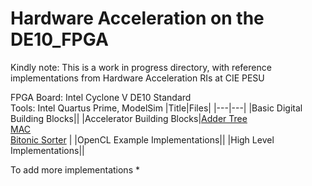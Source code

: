 # Hardware Acceleration on the DE10_FPGA

Kindly note: This is a work in progress directory, with reference implementations from Hardware Acceleration RIs at CIE PESU

FPGA Board: Intel Cyclone V DE10 Standard \
Tools: Intel Quartus Prime, ModelSim
|Title|Files|
|---|---|
|Basic Digital Building Blocks||
|Accelerator Building Blocks|[Adder Tree](./Accelerator_Building_Blocks/Adder) <br> [MAC](./Accelerator_Building_Blocks/MAC) <br> [Bitonic Sorter](./Accelerator_Building_Blocks/Sorter) |
|OpenCL Example Implementations||
|High Level Implementations||



To add more implementations 
* 

